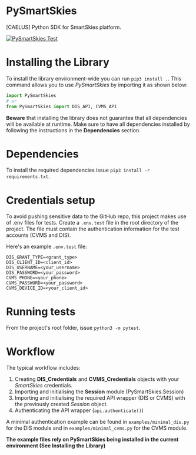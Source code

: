 # PySmartSkies
[CAELUS] Python SDK for SmartSkies platform.  

[![PySmartSkies Test](https://github.com/H3xept/CAELUS_SmartSkies/actions/workflows/python-app.yml/badge.svg)](https://github.com/H3xept/CAELUS_SmartSkies/actions/workflows/python-app.yml)

# Installing the Library
To install the library environment-wide you can run `pip3 install .`.
This command allows you to use *PySmartSkies* by importing it as shown below:

```python
import PySmartSkies
# or
from PySmartSkies import DIS_API, CVMS_API
```

**Beware** that installing the library does not guarantee that all dependencies will be available at runtime.
Make sure to have all dependencies installed by following the instructions in the **Dependencies** section.

# Dependencies
To install the required dependencies issue `pip3 install -r requirements.txt`.

# Credentials setup
To avoid pushing sensitive data to the GitHub repo, this project makes use of .env files for tests.
Create a `.env.test` file in the root directory of the project.
The file must contain the authentication information for the test accounts (CVMS and DIS).

Here's an example `.env.test` file:

```
DIS_GRANT_TYPE=<grant_type>
DIS_CLIENT_ID=<client_id>
DIS_USERNAME=<your_username>
DIS_PASSWORD=<your_password>
CVMS_PHONE=<your_phone>
CVMS_PASSWORD=<your_password>
CVMS_DEVICE_ID=<your_client_id>
```

# Running tests
From the project's root folder, issue `python3 -m pytest`.

# Workflow

The typical workflow includes:
1. Creating **DIS_Credentials** and **CVMS_Credentials** objects with your *SmartSkies* credentials.
2. Importing and initialising the **Session** module (PySmartSkies.Session)
3. Importing and initialising the required API wrapper (DIS or CVMS) with the previously created *Session* object.
4. Authenticating the API wrapper (`api.authenticate()`)

A minimal authentication example can be found in `examples/minimal_dis.py` for the DIS module and in `examples/minimal_cvms.py` for the CVMS module.

**The example files rely on PySmartSkies being installed in the current environment (See Installing the Library)**